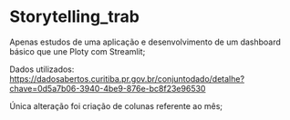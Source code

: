 # Storytelling_trab
Apenas estudos de uma aplicação e desenvolvimento de um dashboard básico que une Ploty com Streamlit;

Dados utilizados: https://dadosabertos.curitiba.pr.gov.br/conjuntodado/detalhe?chave=0d5a7b06-3940-4be9-876e-bc8f23e96530

Única alteração foi criação de colunas referente ao mês;

